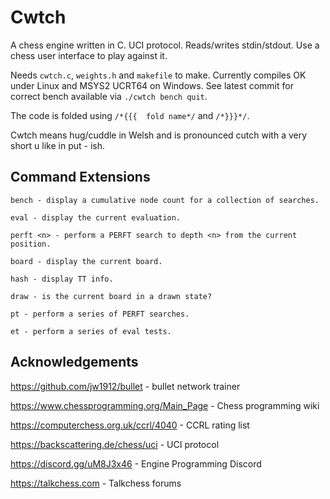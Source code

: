 # Cwtch
A chess engine written in C. UCI protocol. Reads/writes stdin/stdout. Use a chess user interface to play against it.

Needs ```cwtch.c```, ```weights.h``` and ```makefile``` to make. Currently compiles OK under Linux and MSYS2 UCRT64 on Windows.  See latest commit for correct bench available via ```./cwtch bench quit```.

The code is folded using ```/*{{{  fold name*/``` and ```/*}}}*/```.

Cwtch means hug/cuddle in Welsh and is pronounced cutch with a very short u like in put - ish.

## Command Extensions

```
bench - display a cumulative node count for a collection of searches.

eval - display the current evaluation.

perft <n> - perform a PERFT search to depth <n> from the current position.

board - display the current board.

hash - display TT info.

draw - is the current board in a drawn state?

pt - perform a series of PERFT searches.

et - perform a series of eval tests.
```

## Acknowledgements

https://github.com/jw1912/bullet - bullet network trainer

https://www.chessprogramming.org/Main_Page - Chess programming wiki

https://computerchess.org.uk/ccrl/4040 - CCRL rating list

https://backscattering.de/chess/uci - UCI protocol

https://discord.gg/uM8J3x46 - Engine Programming Discord

https://talkchess.com - Talkchess forums
